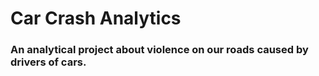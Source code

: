 # Car Crash Analytics

### An analytical project about violence on our roads caused by drivers of cars.